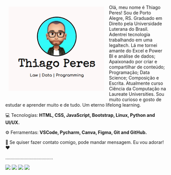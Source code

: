 <img src="./img/bg-github.png" min-width="300px" max-width="300px" width="300px" align="left" alt="Thiago Peres" style="padding: 20px 15px 20px 10px;">

<p> 
  Olá, meu nome é Thiago Peres! Sou de Porto Alegre, RS. 
  Graduado em Direito pela Universidade Luterana do Brasil. 
  Adentrei tecnologia trabalhando em uma legaltech. 
  Lá me tornei amante do Excel e Power BI e análise de dados; 
  Apaixonado por criar e compartilhar de conteúdo; 
  Programação; Data Science; Composição e Escrita. 
  Atualmente curso Ciência da Computação na Laureate Universities. 
  Sou muito curioso e gosto de estudar e aprender muito e de tudo. 
  Um eterno lifelong learning.</p>

<p align="left">
  💻 Tecnologias: <strong>HTML, CSS, JavaScript, Bootstrap, Linux, Python and UI/UX.</strong>
</p>

<p align="left">
  ⚙️ Ferramentas: <strong>VSCode, Pycharm, Canva, Figma, Git and GitHub.</strong>
</p>

<p align="left">
  📨 Se quiser fazer contato comigo, pode mandar mensagem. Eu vou adorar! ❤️
</p>
<p>.....................................</p>
<p class="left">
  <a href="https://www.linkedin.com/in/thiagoperess/" alt="Linkedin">
  <img src="https://img.shields.io/badge/-Linkedin-045FB4?style=for-the-badge&logo=Linkedin&logoColor=white&link=https://www.linkedin.com/in/thiagoperess/" /></a>

  <a href="https://thiagoperess.medium.com/" alt="Medium">
  <img src="https://img.shields.io/badge/-Medium-000000?style=for-the-badge&logo=medium&logoColor=white&link=https://https://thiagoperess.medium.com/"/></a>

  <a href="https://www.instagram.com/oprogramadorjunior/" alt="Instagram">
  <img src="https://img.shields.io/badge/-Instagram-DF0174?style=for-the-badge&logo=instagram&logoColor=white&link=https://www.instagram.com/oprogramadorjunior/"/></a>
  
  <a href="https://twitter.com/othiagoperess" alt="Twitter">
    <img src="https://img.shields.io/badge/-Twitter-58ACFA?style=for-the-badge&logo=twitter&logoColor=white&link=https://https://twitter.com/othiagoperess"/></a>
</p>  

